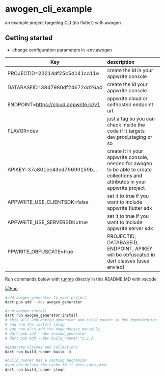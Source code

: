 # awogen_cli_example

an example project targeting CLI (no flutter) with awogen

## Getting started

- change configuration parameters in .env.awogen

| Key   |  description |
|----------|:------|
| PROJECTID=23214df25c5d141cd11e |create the id in your appwrite console |
| DATABASEID=3847980df24672dd26a4 |create the id your appwrite console |
| ENDPOINT=https://cloud.appwrite.io/v1 | appwrite cloud or selfhosted endpoint url |
| FLAVOR=dev | just a tag so you can check inside the code if it targets dev,prod,staging or so |
| APIKEY=37a801ee43ed75699159b... | create it in your appwrite console, needed for awogen to be able to create collections and attributes in your appwrite project |
| APPWRITE_USE_CLIENTSDK=false | set it to true if you want to include  appwrite flutter sdk |
| APPWRITE_USE_SERVERSDK=true | set it to true if you want to include appwrite server sdk |
| PPWRITE_OBFUSCATE=true | PROJECTID, DATABASEID, ENDPOINT, APIKEY will be obfuscated in dart classes (uses envied) |

Run commands below with [runme](https://runme.dev/) directly in this README.MD with vscode

[![Foo](https://badgen.net/static/Runme/install%20Runme&nbsp;vscode%20extension/5B3ADF)](vscode:extension/stateful.runme)

```sh
#add awogen_generator to your project
dart pub add --dev awogen_generator

#run awogen:install
dart run awogen_generator:install
# this will add envied_generator and build_runner to dev_dependencies
# and run the install setup
# you can also add the dependecies manually
# dart pub add --dev envied_generator
# dart pub add --dev build_runner:^2.3.3

```

```sh { background=false }
#generate classes and collections
dart run build_runner build -d
```

```sh { background=false interactive=true }
#build_runner has a caching mechanism
#you can delete the cache if it gets corrupted
dart run build_runner clean

```
